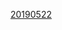 
[20190522](itms-services://?action=download-manifest&url=https://sheng-bo.github.io/MuMoApp/manifest.plist)



